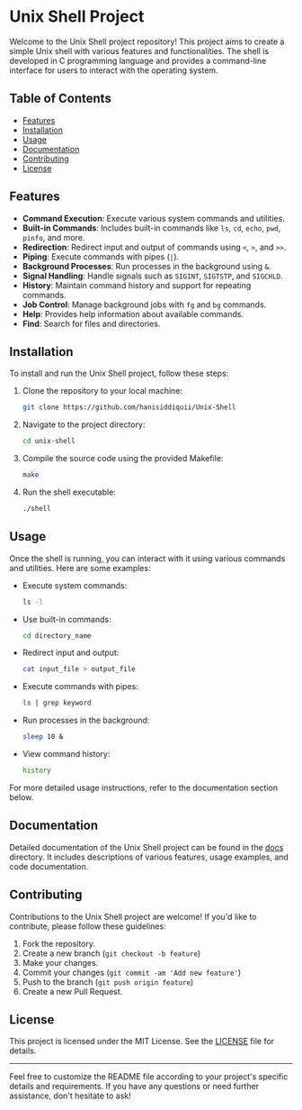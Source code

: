 # Unix Shell Project

Welcome to the Unix Shell project repository! This project aims to create a simple Unix shell with various features and functionalities. The shell is developed in C programming language and provides a command-line interface for users to interact with the operating system.

## Table of Contents

- [Features](#features)
- [Installation](#installation)
- [Usage](#usage)
- [Documentation](#documentation)
- [Contributing](#contributing)
- [License](#license)

## Features

- **Command Execution**: Execute various system commands and utilities.
- **Built-in Commands**: Includes built-in commands like `ls`, `cd`, `echo`, `pwd`, `pinfo`, and more.
- **Redirection**: Redirect input and output of commands using `<`, `>`, and `>>`.
- **Piping**: Execute commands with pipes (`|`).
- **Background Processes**: Run processes in the background using `&`.
- **Signal Handling**: Handle signals such as `SIGINT`, `SIGTSTP`, and `SIGCHLD`.
- **History**: Maintain command history and support for repeating commands.
- **Job Control**: Manage background jobs with `fg` and `bg` commands.
- **Help**: Provides help information about available commands.
- **Find**: Search for files and directories.

## Installation

To install and run the Unix Shell project, follow these steps:

1. Clone the repository to your local machine:

   ```bash
   git clone https://github.com/hanisiddiquii/Unix-Shell
   ```

2. Navigate to the project directory:

   ```bash
   cd unix-shell
   ```

3. Compile the source code using the provided Makefile:

   ```bash
   make
   ```

4. Run the shell executable:

   ```bash
   ./shell
   ```

## Usage

Once the shell is running, you can interact with it using various commands and utilities. Here are some examples:

- Execute system commands:

  ```bash
  ls -l
  ```

- Use built-in commands:

  ```bash
  cd directory_name
  ```

- Redirect input and output:

  ```bash
  cat input_file > output_file
  ```

- Execute commands with pipes:

  ```bash
  ls | grep keyword
  ```

- Run processes in the background:

  ```bash
  sleep 10 &
  ```

- View command history:

  ```bash
  history
  ```

For more detailed usage instructions, refer to the documentation section below.

## Documentation

Detailed documentation of the Unix Shell project can be found in the [docs](docs/) directory. It includes descriptions of various features, usage examples, and code documentation.

## Contributing

Contributions to the Unix Shell project are welcome! If you'd like to contribute, please follow these guidelines:

1. Fork the repository.
2. Create a new branch (`git checkout -b feature`)
3. Make your changes.
4. Commit your changes (`git commit -am 'Add new feature'`)
5. Push to the branch (`git push origin feature`)
6. Create a new Pull Request.

## License

This project is licensed under the MIT License. See the [LICENSE](LICENSE) file for details.

---

Feel free to customize the README file according to your project's specific details and requirements. If you have any questions or need further assistance, don't hesitate to ask!
